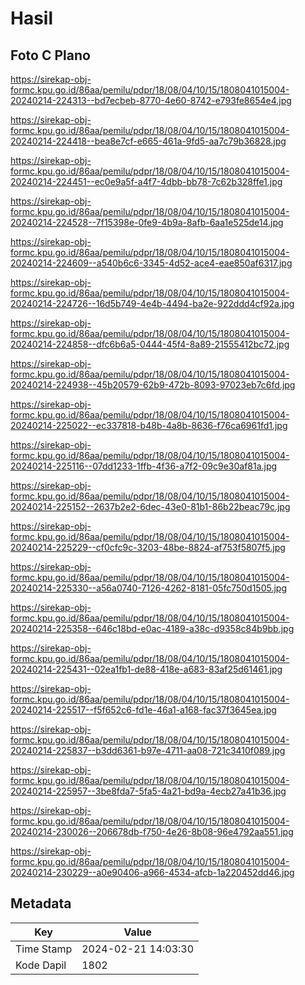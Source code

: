 # Hasil

## Foto C Plano

https://sirekap-obj-formc.kpu.go.id/86aa/pemilu/pdpr/18/08/04/10/15/1808041015004-20240214-224313--bd7ecbeb-8770-4e60-8742-e793fe8654e4.jpg

https://sirekap-obj-formc.kpu.go.id/86aa/pemilu/pdpr/18/08/04/10/15/1808041015004-20240214-224418--bea8e7cf-e665-461a-9fd5-aa7c79b36828.jpg

https://sirekap-obj-formc.kpu.go.id/86aa/pemilu/pdpr/18/08/04/10/15/1808041015004-20240214-224451--ec0e9a5f-a4f7-4dbb-bb78-7c62b328ffe1.jpg

https://sirekap-obj-formc.kpu.go.id/86aa/pemilu/pdpr/18/08/04/10/15/1808041015004-20240214-224528--7f15398e-0fe9-4b9a-8afb-6aa1e525de14.jpg

https://sirekap-obj-formc.kpu.go.id/86aa/pemilu/pdpr/18/08/04/10/15/1808041015004-20240214-224609--a540b6c6-3345-4d52-ace4-eae850af6317.jpg

https://sirekap-obj-formc.kpu.go.id/86aa/pemilu/pdpr/18/08/04/10/15/1808041015004-20240214-224726--16d5b749-4e4b-4494-ba2e-922ddd4cf92a.jpg

https://sirekap-obj-formc.kpu.go.id/86aa/pemilu/pdpr/18/08/04/10/15/1808041015004-20240214-224858--dfc6b6a5-0444-45f4-8a89-21555412bc72.jpg

https://sirekap-obj-formc.kpu.go.id/86aa/pemilu/pdpr/18/08/04/10/15/1808041015004-20240214-224938--45b20579-62b9-472b-8093-97023eb7c6fd.jpg

https://sirekap-obj-formc.kpu.go.id/86aa/pemilu/pdpr/18/08/04/10/15/1808041015004-20240214-225022--ec337818-b48b-4a8b-8636-f76ca6961fd1.jpg

https://sirekap-obj-formc.kpu.go.id/86aa/pemilu/pdpr/18/08/04/10/15/1808041015004-20240214-225116--07dd1233-1ffb-4f36-a7f2-09c9e30af81a.jpg

https://sirekap-obj-formc.kpu.go.id/86aa/pemilu/pdpr/18/08/04/10/15/1808041015004-20240214-225152--2637b2e2-6dec-43e0-81b1-86b22beac79c.jpg

https://sirekap-obj-formc.kpu.go.id/86aa/pemilu/pdpr/18/08/04/10/15/1808041015004-20240214-225229--cf0cfc9c-3203-48be-8824-af753f5807f5.jpg

https://sirekap-obj-formc.kpu.go.id/86aa/pemilu/pdpr/18/08/04/10/15/1808041015004-20240214-225330--a56a0740-7126-4262-8181-05fc750d1505.jpg

https://sirekap-obj-formc.kpu.go.id/86aa/pemilu/pdpr/18/08/04/10/15/1808041015004-20240214-225358--646c18bd-e0ac-4189-a38c-d9358c84b9bb.jpg

https://sirekap-obj-formc.kpu.go.id/86aa/pemilu/pdpr/18/08/04/10/15/1808041015004-20240214-225431--02ea1fb1-de88-418e-a683-83af25d61461.jpg

https://sirekap-obj-formc.kpu.go.id/86aa/pemilu/pdpr/18/08/04/10/15/1808041015004-20240214-225517--f5f652c6-fd1e-46a1-a168-fac37f3645ea.jpg

https://sirekap-obj-formc.kpu.go.id/86aa/pemilu/pdpr/18/08/04/10/15/1808041015004-20240214-225837--b3dd6361-b97e-4711-aa08-721c3410f089.jpg

https://sirekap-obj-formc.kpu.go.id/86aa/pemilu/pdpr/18/08/04/10/15/1808041015004-20240214-225957--3be8fda7-5fa5-4a21-bd9a-4ecb27a41b36.jpg

https://sirekap-obj-formc.kpu.go.id/86aa/pemilu/pdpr/18/08/04/10/15/1808041015004-20240214-230026--206678db-f750-4e26-8b08-96e4792aa551.jpg

https://sirekap-obj-formc.kpu.go.id/86aa/pemilu/pdpr/18/08/04/10/15/1808041015004-20240214-230229--a0e90406-a966-4534-afcb-1a220452dd46.jpg


## Metadata

| Key        | Value               |
| ---------- | ------------------- |
| Time Stamp | 2024-02-21 14:03:30 |
| Kode Dapil | 1802                |



